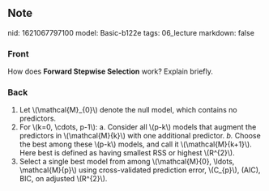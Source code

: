 ## Note
nid: 1621067797100
model: Basic-b122e
tags: 06_lecture
markdown: false

### Front
How does <b>Forward Stepwise Selection</b> work? Explain briefly.

### Back
<div>
  <ol>
    <li>Let \(\mathcal{M}_{0}\) denote the null model, which
    contains no predictors.
    <li>For \(k=0, \cdots, p-1\): a. Consider all \(p-k\) models
    that augment the predictors in \(\mathcal{M}{k}\) with one
    additional predictor. <i>b.</i> Choose the best among these
    \(p-k\) models, and call it \(\mathcal{M}{k+1}\). Here best is
    defined as having smallest RSS or highest \(R^{2}\).
    <li>Select a single best model from among \(\mathcal{M}{0},
    \ldots, \mathcal{M}{p}\) using cross-validated prediction
    error, \(C_{p}\), (AIC), BIC, on adjusted \(R^{2}\).
  </ol>
</div>
